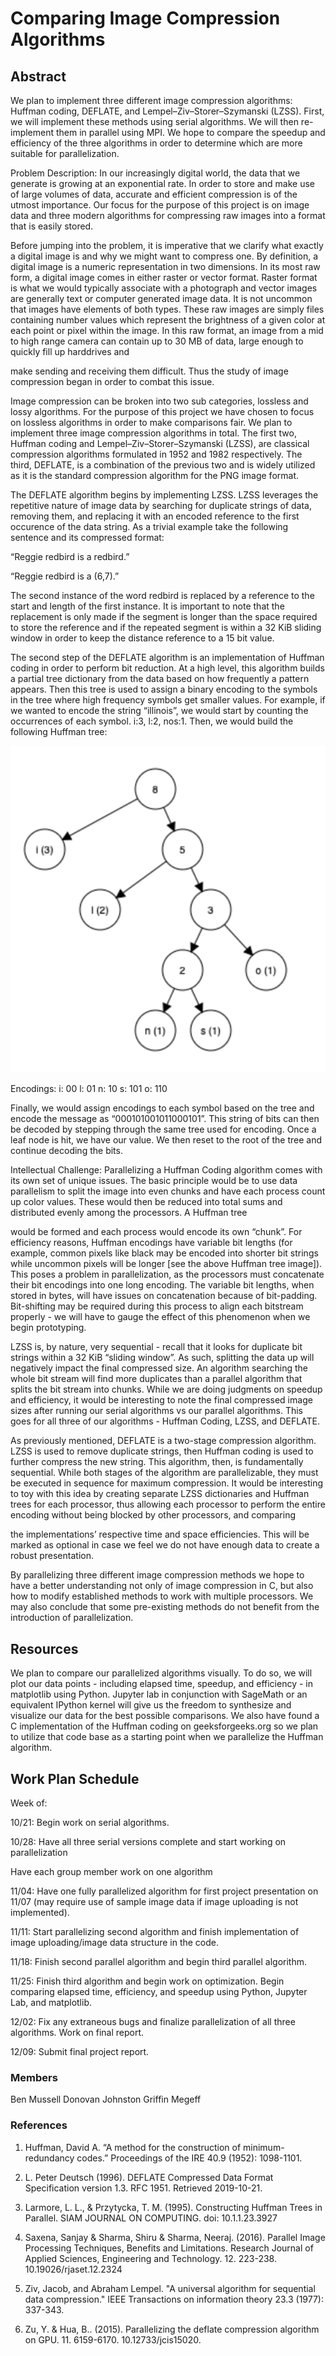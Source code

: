 # Comparing Image Compression Algorithms

## Abstract

We plan to implement three different image compression algorithms: Huffman coding, DEFLATE, and Lempel–Ziv–Storer–Szymanski (LZSS). First, we will implement these methods using serial algorithms. We will then re-implement them in parallel using MPI. We hope to compare the speedup and efficiency of the three algorithms in order to determine which are more suitable for parallelization.

Problem Description: In our increasingly digital world, the data that we generate is growing at an exponential rate. In order to store and make use of large volumes of data, accurate and efficient compression is of the utmost importance. Our focus for the purpose of this project is on image data and three modern algorithms for compressing raw images into a format that is easily stored.

Before jumping into the problem, it is imperative that we clarify what exactly a digital image is and why we might want to compress one. By definition, a digital image is a numeric representation in two dimensions. In its most raw form, a digital image comes in either raster or vector format. Raster format is what we would typically associate with a photograph and vector images are generally text or computer generated image data. It is not uncommon that images have elements of both types. These raw images are simply files containing number values which represent the brightness of a given color at each point or pixel within the image. In this raw format, an image from a mid to high range camera can contain up to 30 MB of data, large enough to quickly fill up harddrives and

make sending and receiving them difficult. Thus the study of image compression began in order to combat this issue.

Image compression can be broken into two sub categories, lossless and lossy algorithms. For the purpose of this project we have chosen to focus on lossless algorithms in order to make comparisons fair. We plan to implement three image compression algorithms in total. The first two, Huffman coding and Lempel–Ziv–Storer–Szymanski (LZSS), are classical compression algorithms formulated in 1952 and 1982 respectively. The third, DEFLATE, is a combination of the previous two and is widely utilized as it is the standard compression algorithm for the PNG image format.

The DEFLATE algorithm begins by implementing LZSS. LZSS leverages the repetitive nature of image data by searching for duplicate strings of data, removing them, and replacing it with an encoded reference to the first occurence of the data string. As a trivial example take the following sentence and its compressed format:

“Reggie redbird is a redbird.”

“Reggie redbird is a (6,7).”

The second instance of the word redbird is replaced by a reference to the start and length of the first instance. It is important to note that the replacement is only made if the segment is longer than the space required to store the reference and if the repeated segment is within a 32 KiB sliding window in order to keep the distance reference to a 15 bit value.

The second step of the DEFLATE algorithm is an implementation of Huffman coding in order to perform bit reduction. At a high level, this algorithm builds a partial tree dictionary from the data based on how frequently a pattern appears. Then this tree is used to assign a binary encoding to the symbols in the tree where high frequency symbols get smaller values. For example, if we wanted to encode the string “illinois”, we would start by counting the occurrences of each symbol. i:3, l:2, nos:1. Then, we would build the following Huffman tree:

![Huffman tree for Illinois](https://github.com/btmusse/Image-Processing/blob/master/Screenshot%202019-10-21%2019.15.54.png)

Encodings:
i: 00     l: 01     n: 10     s: 101      o: 110

Finally, we would assign encodings to each symbol based on the tree and encode the message as “000101001011000101”. This string of bits can then be decoded by stepping through the same tree used for encoding. Once a leaf node is hit, we have our value. We then reset to the root of the tree and continue decoding the bits.

Intellectual Challenge: Parallelizing a Huffman Coding algorithm comes with its own set of unique issues. The basic principle would be to use data parallelism to split the image into even chunks and have each process count up color values. These would then be reduced into total sums and distributed evenly among the processors. A Huffman tree

would be formed and each process would encode its own “chunk”. For efficiency reasons, Huffman encodings have variable bit lengths (for example, common pixels like black may be encoded into shorter bit strings while uncommon pixels will be longer [see the above Huffman tree image]). This poses a problem in parallelization, as the processors must concatenate their bit encodings into one long encoding. The variable bit lengths, when stored in bytes, will have issues on concatenation because of bit-padding. Bit-shifting may be required during this process to align each bitstream properly - we will have to gauge the effect of this phenomenon when we begin prototyping.

LZSS is, by nature, very sequential - recall that it looks for duplicate bit strings within a 32 KiB “sliding window”. As such, splitting the data up will negatively impact the final compressed size. An algorithm searching the whole bit stream will find more duplicates than a parallel algorithm that splits the bit stream into chunks. While we are doing judgments on speedup and efficiency, it would be interesting to note the final compressed image sizes after running our serial algorithms vs our parallel algorithms. This goes for all three of our algorithms - Huffman Coding, LZSS, and DEFLATE.

As previously mentioned, DEFLATE is a two-stage compression algorithm. LZSS is used to remove duplicate strings, then Huffman coding is used to further compress the new string. This algorithm, then, is fundamentally sequential. While both stages of the algorithm are parallelizable, they must be executed in sequence for maximum compression. It would be interesting to toy with this idea by creating separate LZSS dictionaries and Huffman trees for each processor, thus allowing each processor to perform the entire encoding without being blocked by other processors, and comparing

the implementations’ respective time and space efficiencies. This will be marked as optional in case we feel we do not have enough data to create a robust presentation.

By parallelizing three different image compression methods we hope to have a better understanding not only of image compression in C, but also how to modify established methods to work with multiple processors. We may also conclude that some pre-existing methods do not benefit from the introduction of parallelization.

## Resources

We plan to compare our parallelized algorithms visually. To do so, we will plot our data points - including elapsed time, speedup, and efficiency - in matplotlib using Python. Jupyter lab in conjunction with SageMath or an equivalent IPython kernel will give us the freedom to synthesize and visualize our data for the best possible comparisons. We also have found a C implementation of the Huffman coding on geeksforgeeks.org so we plan to utilize that code base as a starting point when we parallelize the Huffman algorithm.

## Work Plan Schedule

Week of:

10/21: Begin work on serial algorithms.

10/28: Have all three serial versions complete and start working on parallelization

Have each group member work on one algorithm

11/04: Have one fully parallelized algorithm for first project presentation on 11/07 (may require use of sample image data if image uploading is not implemented).

11/11: Start parallelizing second algorithm and finish implementation of image uploading/image data structure in the code.

11/18: Finish second parallel algorithm and begin third parallel algorithm.

11/25: Finish third algorithm and begin work on optimization. Begin comparing elapsed time, efficiency, and speedup using Python, Jupyter Lab, and matplotlib.

12/02: Fix any extraneous bugs and finalize parallelization of all three algorithms. Work on final report.

12/09: Submit final project report.

### Members

Ben Mussell
Donovan Johnston
Griffin Megeff

### References

1. Huffman, David A. “A method for the construction of minimum-redundancy codes.” Proceedings of the IRE 40.9 (1952): 1098-1101.

2. L. Peter Deutsch (1996). DEFLATE Compressed Data Format Specification version 1.3. RFC 1951. Retrieved 2019-10-21.

3. Larmore, L. L., & Przytycka, T. M. (1995). Constructing Huffman Trees in Parallel. SIAM JOURNAL ON COMPUTING. doi: 10.1.1.23.3927

4. Saxena, Sanjay & Sharma, Shiru & Sharma, Neeraj. (2016). Parallel Image Processing Techniques, Benefits and Limitations. Research Journal of Applied Sciences, Engineering and Technology. 12. 223-238. 10.19026/rjaset.12.2324

5. Ziv, Jacob, and Abraham Lempel. "A universal algorithm for sequential data compression." IEEE Transactions on information theory 23.3 (1977): 337-343.

6. Zu, Y. & Hua, B.. (2015). Parallelizing the deflate compression algorithm on GPU. 11. 6159-6170. 10.12733/jcis15020.
